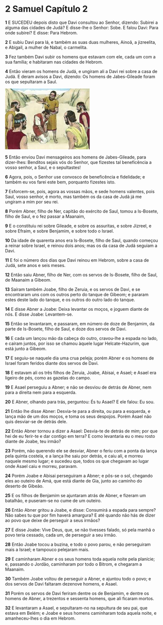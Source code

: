 # 2 Samuel Capítulo 2

**1** 	E SUCEDEU depois disto que Davi consultou ao Senhor, dizendo: Subirei a alguma das cidades de Judá? E disse-lhe o Senhor: Sobe. E falou Davi: Para onde subirei? E disse: Para Hebrom.

**2** 	E subiu Davi para lá, e também as suas duas mulheres, Ainoã, a jizreelita, e Abigail, a mulher de Nabal, o carmelita.

**3** 	Fez também Davi subir os homens que estavam com ele, cada um com a sua família; e habitaram nas cidades de Hebrom.

**4** 	Então vieram os homens de Judá, e ungiram ali a Davi rei sobre a casa de Judá. E deram avisos a Davi, dizendo: Os homens de Jabes-Gileade foram os que sepultaram a Saul.

![](../Images/SweetPublishing/10-2-1.jpg) 

**5** 	Então enviou Davi mensageiros aos homens de Jabes-Gileade, para dizer-lhes: Benditos sejais vós do Senhor, que fizestes tal beneficência a vosso senhor, a Saul, e o sepultastes!

**6** 	Agora, pois, o Senhor use convosco de beneficência e fidelidade; e também eu vos farei este bem, porquanto fizestes isto.

**7** 	Esforcem-se, pois, agora as vossas mãos, e sede homens valentes, pois Saul, vosso senhor, é morto, mas também os da casa de Judá já me ungiram a mim por seu rei.

**8** 	Porém Abner, filho de Ner, capitão do exército de Saul, tomou a Is-Bosete, filho de Saul, e o fez passar a Maanaim,

**9** 	E o constituiu rei sobre Gileade, e sobre os assuritas, e sobre Jizreel, e sobre Efraim, e sobre Benjamim, e sobre todo o Israel.

**10** 	Da idade de quarenta anos era Is-Bosete, filho de Saul, quando começou a reinar sobre Israel, e reinou dois anos; mas os da casa de Judá seguiam a Davi.

**11** 	E foi o número dos dias que Davi reinou em Hebrom, sobre a casa de Judá, sete anos e seis meses.

**12** 	Então saiu Abner, filho de Ner, com os servos de Is-Bosete, filho de Saul, de Maanaim a Gibeom.

**13** 	Saíram também Joabe, filho de Zeruia, e os servos de Davi, e se encontraram uns com os outros perto do tanque de Gibeom; e pararam estes deste lado do tanque, e os outros do outro lado do tanque.

**14** 	E disse Abner a Joabe: Deixa levantar os moços, e joguem diante de nós. E disse Joabe: Levantem-se.

**15** 	Então se levantaram, e passaram, em número de doze de Benjamim, da parte de Is-Bosete, filho de Saul, e doze dos servos de Davi.

**16** 	E cada um lançou mão da cabeça do outro, cravou-lhe a espada no lado, e caíram juntos, por isso se chamou àquele lugar Helcate-Hazurim, que está junto a Gibeom.

**17** 	E seguiu-se naquele dia uma crua peleja; porém Abner e os homens de Israel foram feridos diante dos servos de Davi.

**18** 	E estavam ali os três filhos de Zeruia, Joabe, Abisai, e Asael; e Asael era ligeiro de pés, como as gazelas do campo.

**19** 	E Asael perseguiu a Abner; e não se desviou de detrás de Abner, nem para a direita nem para a esquerda.

**20** 	E Abner, olhando para trás, perguntou: És tu Asael? E ele falou: Eu sou.

**21** 	Então lhe disse Abner: Desvia-te para a direita, ou para a esquerda, e lança mão de um dos moços, e toma os seus despojos. Porém Asael não quis desviar-se de detrás dele.

**22** 	Então Abner tornou a dizer a Asael: Desvia-te de detrás de mim; por que hei de eu ferir-te e dar contigo em terra? E como levantaria eu o meu rosto diante de Joabe, teu irmão?

**23** 	Porém, não querendo ele se desviar, Abner o feriu com a ponta da lança pela quinta costela, e a lança lhe saiu por detrás, e caiu ali, e morreu naquele mesmo lugar; e sucedeu que, todos os que chegavam ao lugar onde Asael caiu e morreu, paravam.

**24** 	Porém Joabe e Abisai perseguiram a Abner; e pôs-se o sol, chegando eles ao outeiro de Amá, que está diante de Gia, junto ao caminho do deserto de Gibeão.

**25** 	E os filhos de Benjamim se ajuntaram atrás de Abner, e fizeram um batalhão, e puseram-se no cume de um outeiro.

**26** 	Então Abner gritou a Joabe, e disse: Consumirá a espada para sempre? Não sabes tu que por fim haverá amargura? E até quando não hás de dizer ao povo que deixe de perseguir a seus irmãos?

**27** 	E disse Joabe: Vive Deus, que, se não tivesses falado, só pela manhã o povo teria cessado, cada um, de perseguir a seu irmão.

**28** 	Então Joabe tocou a buzina, e todo o povo parou, e não perseguiram mais a Israel; e tampouco pelejaram mais.

**29** 	E caminharam Abner e os seus homens toda aquela noite pela planície; e, passando o Jordão, caminharam por todo o Bitrom, e chegaram a Maanaim.

**30** 	Também Joabe voltou de perseguir a Abner, e ajuntou todo o povo; e dos servos de Davi faltaram dezenove homens, e Asael.

**31** 	Porém os servos de Davi feriram dentre os de Benjamim, e dentre os homens de Abner, a trezentos e sessenta homens, que ali ficaram mortos.

**32** 	E levantaram a Asael, e sepultaram-no na sepultura de seu pai, que estava em Belém; e Joabe e seus homens caminharam toda aquela noite, e amanheceu-lhes o dia em Hebrom.

